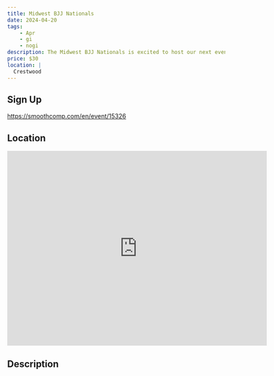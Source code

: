 ```yaml
---
title: Midwest BJJ Nationals
date: 2024-04-20
tags:
    - Apr
    - gi 
    - nogi 
description: The Midwest BJJ Nationals is excited to host our next event at South Oldham High School on April 20th 2024
price: $30
location: |
  Crestwood
---
```

## Sign Up
https://smoothcomp.com/en/event/15326

## Location
<iframe src="https://www.google.com/maps/embed?pb=!1m18!1m12!1m3!1d12345.6789!2d-85.4689426!3d38.3321342!2m3!1f0!2f0!3f0!3m2!1i1024!2i768!4f13.1!3m3!1m2!1s0x0%3A0x0!2z38.3321342!5e0!3m2!1sen!2sus!4v1234567890" width="600" height="450" style="border:0;" allowfullscreen="" loading="lazy"></iframe>

## Description
